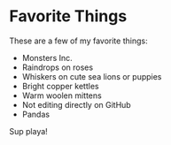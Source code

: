 # Favorite Things

These are a few of my favorite things:

- Monsters Inc.
- Raindrops on roses
- Whiskers on cute sea lions or puppies
- Bright copper kettles
- Warm woolen mittens
- Not editing directly on GitHub
- Pandas

Sup playa!
